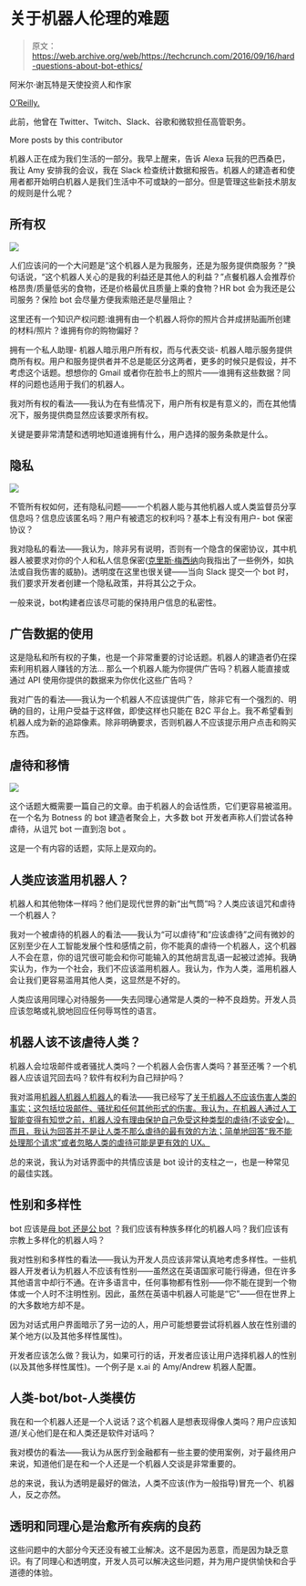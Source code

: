 # 关于机器人伦理的难题 

> 原文：<https://web.archive.org/web/https://techcrunch.com/2016/09/16/hard-questions-about-bot-ethics/>

阿米尔·谢瓦特是天使投资人和作家

[O’Reilly.](https://web.archive.org/web/20230126070854/https://www.oreilly.com/pub/au/2017)

此前，他曾在 Twitter、Twitch、Slack、谷歌和微软担任高管职务。

More posts by this contributor

机器人正在成为我们生活的一部分。我早上醒来，告诉 Alexa 玩我的巴西桑巴，我让 Amy 安排我的会议，我在 Slack 检查统计数据和报告。机器人的建造者和使用者都开始明白机器人是我们生活中不可或缺的一部分。但是管理这些新技术朋友的规则是什么呢？

## 所有权

![](img/a8602a2ddce7b3acd067905ac75f0cd5.png)

人们应该问的一个大问题是“这个机器人是为我服务，还是为服务提供商服务？”换句话说，“这个机器人关心的是我的利益还是其他人的利益？”点餐机器人会推荐价格昂贵/质量低劣的食物，还是价格最优且质量上乘的食物？HR bot 会为我还是公司服务？保险 bot 会尽量方便我索赔还是尽量阻止？

这里还有一个知识产权问题:谁拥有由一个机器人将你的照片合并成拼贴画所创建的材料/照片？谁拥有你的购物偏好？

拥有一个私人助理- 机器人暗示用户所有权，而与代表交谈- 机器人暗示服务提供商所有权。用户和服务提供者并不总是能区分这两者，更多的时候只是假设，并不考虑这个话题。想想你的 Gmail 或者你在脸书上的照片——谁拥有这些数据？同样的问题也适用于我们的机器人。

我对所有权的看法——我认为在有些情况下，用户所有权是有意义的，而在其他情况下，服务提供商显然应该要求所有权。

关键是要非常清楚和透明地知道谁拥有什么，用户选择的服务条款是什么。

## 隐私

![](img/71ef080377ad536e29fdbfedf4c35972.png)

不管所有权如何，还有隐私问题——一个机器人能与其他机器人或人类监督员分享信息吗？信息应该匿名吗？用户有被遗忘的权利吗？基本上有没有用户- bot 保密协议？

我对隐私的看法——我认为，除非另有说明，否则有一个隐含的保密协议，其中机器人被要求对你的个人和私人信息保密([克里斯·梅西纳](https://web.archive.org/web/20230126070854/https://medium.com/u/2229dec1a44f)向我指出了一些例外，如执法或自我伤害的威胁)。透明度在这里也很关键——当向 Slack 提交一个 bot 时，我们要求开发者创建一个隐私政策，并将其公之于众。

一般来说，bot构建者应该尽可能的保持用户信息的私密性。

## 广告数据的使用

这是隐私和所有权的子集，也是一个非常重要的讨论话题。机器人的建造者仍在探索利用机器人赚钱的方法… 那么一个机器人能为你提供广告吗？机器人能直接或通过 API 使用你提供的数据来为你优化这些广告吗？

我对广告的看法——我认为一个机器人不应该提供广告，除非它有一个强烈的、明确的目的，让用户受益于这样做，即使这样也只能在 B2C 平台上。我不希望看到机器人成为新的追踪像素。除非明确要求，否则机器人不应该提示用户点击和购买东西。

## 虐待和移情

![](img/74340e092c03cddcfb06722f3a6107cf.png)

这个话题大概需要一篇自己的文章。由于机器人的会话性质，它们更容易被滥用。在一个名为 Botness 的 bot 建造者聚会上，大多数 bot 开发者声称人们尝试各种虐待，从诅咒 bot 一直到泡 bot 。

这是一个有内容的话题，实际上是双向的。

## 人类应该滥用机器人？

机器人和其他物体一样吗？他们是现代世界的新“出气筒”吗？人类应该诅咒和虐待一个机器人？

我对一个被虐待的机器人的看法——我认为“可以虐待”和“应该虐待”之间有微妙的区别至少在人工智能发展个性和感情之前，你不能真的虐待一个机器人，这个机器人不会在意，你的诅咒很可能会和你可能输入的其他胡言乱语一起被过滤掉。我确实认为，作为一个社会，我们不应该滥用机器人。我认为，作为人类，滥用机器人会让我们更容易滥用其他人类，这显然是不好的。

人类应该用同理心对待服务——失去同理心通常是人类的一种不良趋势。开发人员应该忽略或礼貌地回应任何辱骂性的语言。

## 机器人该不该虐待人类？

机器人会垃圾邮件或者骚扰人类吗？一个机器人会伤害人类吗？甚至还嘴？一个机器人应该诅咒回去吗？软件有权利为自己辩护吗？

我对滥用[机器人机器人机器人](https://web.archive.org/web/20230126070854/http://www.pcworld.com/article/3047823/internet/microsoft-says-its-making-adjustments-to-tay-chatbot-after-internet-abuse.html)的看法——我已经写了[关于机器人不应该伤害人类的事实；这包括垃圾邮件、骚扰和任何其他形式的伤害。我认为，在机器人通过人工智能变得有知觉之前，机器人没有理由保护自己免受这种类型的虐待(不谈安全)。而且，我认为回答并不是让人类不那么虐待的最有效的方法；简单地回答“我不能处理那个请求”或者忽略人类的虐待可能是更有效的 UX。](https://web.archive.org/web/20230126070854/https://medium.com/slack-developer-blog/the-bot-rulebook-a442d9fb21cb#.88f3alvx9)

总的来说，我认为对话界面中的共情应该是 bot 设计的支柱之一，也是一种常见的最佳实践。

## 性别和多样性

bot 应该是[母 bot 还是公 bot](https://web.archive.org/web/20230126070854/http://www.nytimes.com/2015/12/20/opinion/sunday/why-do-i-have-to-call-this-app-julie.html?_r=1) ？我们应该有种族多样化的机器人吗？我们应该有宗教上多样化的机器人吗？

我对性别和多样性的看法——我认为开发人员应该非常认真地考虑多样性。一些机器人开发者认为机器人不应该有性别——虽然这在英语国家可能行得通，但在许多其他语言中却行不通。在许多语言中，任何事物都有性别——你不能在提到一个物体或一个人时不注明性别。因此，虽然在英语中机器人可能是“它”——但在世界上的大多数地方却不是。

因为对话式用户界面暗示了另一边的人，用户可能想要尝试将机器人放在性别谱的某个地方(以及其他多样性属性)。

开发者应该怎么做？我认为，如果可行的话，开发者应该让用户选择机器人的性别(以及其他多样性属性)。一个例子是 x.ai 的 Amy/Andrew 机器人配置。

## 人类-bot/bot-人类模仿

我在和一个机器人还是一个人说话？这个机器人是想表现得像人类吗？用户应该知道/关心他们是在和人类还是软件对话吗？

我对模仿的看法——我认为从医疗到金融都有一些主要的使用案例，对于最终用户来说，知道他们是在和一个人还是一个机器人交谈是非常重要的。

总的来说，我认为透明是最好的做法，人类不应该(作为一般指导)冒充一个、机器人，反之亦然。

## 透明和同理心是治愈所有疾病的良药

这些问题中的大部分今天还没有被工业解决。这不是因为恶意，而是因为缺乏意识。有了同理心和透明度，开发人员可以解决这些问题，并为用户提供愉快和合乎道德的体验。